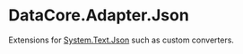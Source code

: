 ﻿# DataCore.Adapter.Json

Extensions for [System.Text.Json](https://www.nuget.org/packages/System.Text.Json) such as custom converters.
